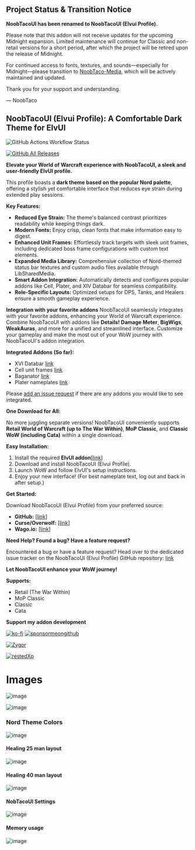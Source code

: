 
## Project Status & Transition Notice

**NoobTacoUI has been renamed to NoobTacoUI (Elvui Profile).**

Please note that this addon will not receive updates for the upcoming Midnight expansion. Limited maintenance will continue for Classic and non-retail versions for a short period, after which the project will be retired upon the release of Midnight.

For continued access to fonts, textures, and sounds—especially for Midnight—please transition to [NoobTaco-Media](https://www.curseforge.com/wow/addons/noobtacoui-media), which will be actively maintained and updated.

Thank you for your support and understanding.

— NoobTaco

## NoobTacoUI (Elvui Profile): A Comfortable Dark Theme for ElvUI

![GitHub Actions Workflow Status](https://img.shields.io/github/actions/workflow/status/noobtaco/NoobTacoUI/ci.yml?style=for-the-badge&logo=github)

[![GitHub All Releases](https://img.shields.io/github/downloads/NoobTaco/NoobTacoUI/total?logo=github&style=for-the-badge)](https://github.com/NoobTaco/NoobTacoUI/releases/latest)

**Elevate your World of Warcraft experience with NoobTacoUI, a sleek and user-friendly ElvUI profile.**

This profile boasts a **dark theme based on the popular Nord palette**, offering a stylish yet comfortable interface that reduces eye strain during extended play sessions.

**Key Features:**

-   **Reduced Eye Strain:** The theme's balanced contrast prioritizes readability while keeping things dark.
-   **Modern Fonts:** Enjoy crisp, clean fonts that make information easy to digest.
-   **Enhanced Unit Frames:** Effortlessly track targets with sleek unit frames, including dedicated boss frame configurations with custom text elements.
-   **Expanded Media Library:** Comprehensive collection of Nord-themed status bar textures and custom audio files available through LibSharedMedia.
-   **Smart Addon Integration:** Automatically detects and configures popular addons like Cell, Plater, and XIV Databar for seamless compatibility.
-   **Role-Specific Layouts:** Optimized setups for DPS, Tanks, and Healers ensure a smooth gameplay experience.

**Integration with your favorite addons**
NoobTacoUI seamlessly integrates with your favorite addons, enhancing your World of Warcraft experience. Combine NoobTacoUI with addons like **Details! Damage Meter**, **BigWigs**, **WeakAuras**, and more for a unified and streamlined interface. Customize your gameplay and make the most out of your WoW journey with NoobTacoUI's addon integration.

**Integrated Addons (So far):**

-   XVI Databar [link](https://www.curseforge.com/wow/addons/xiv_databar-continued)
-   Cell unit frames [link](https://www.curseforge.com/wow/addons/cell)
-   Baganator [link](https://www.curseforge.com/wow/addons/baganator)
-   Plater nameplates [link](https://www.curseforge.com/wow/addons/plater-nameplates)

Please [add an issue request](https://github.com/NoobTaco/NoobTacoUI/issues/new) if there are any addons you would like to see integrated.

**One Download for All:**

No more juggling separate versions! NoobTacoUI conveniently supports **Retail World of Warcraft (up to The War Within)**, **MoP Classic**, and **Classic WoW (including Cata)** within a single download.

**Easy Installation:**

1. Install the required **ElvUI addon**[[link](https://tukui.org/elvui)]
2. Download and install NoobTacoUI (Elvui Profile).
3. Launch WoW and follow ElvUI's setup instructions.
4. Enjoy your new interface! (For best nameplate text, log out and back in after setup.)

**Get Started:**

Download NoobTacoUI (Elvui Profile) from your preferred source:

-   **GitHub:** [[link](https://github.com/NoobTaco/NoobTacoUI/releases/latest)]
-   **Curse/Overwolf:** [[link](https://www.curseforge.com/wow/addons/noobtacoui-elvui)]
-   **Wago.io:** [[link](https://addons.wago.io/addons/noobtacoui-elvui)]

**Need Help? Found a bug? Have a feature request?**

Encountered a bug or have a feature request? Head over to the dedicated issue tracker on the NoobTacoUI (Elvui Profile) GitHub repository: [link](https://github.com/NoobTaco/NoobTacoUI/issues/new)

**Let NoobTacoUI enhance your WoW journey!**

**Supports:**

-   Retail (The War Within)
-   MoP Classic
-   Classic
-   Cata

**Support my addon development**

[![ko-fi](https://www.ko-fi.com/img/githubbutton_sm.svg)](https://ko-fi.com/G2G01GM9G)
[![sponsormeongithub](https://user-images.githubusercontent.com/1172935/97088810-463e0e00-15e8-11eb-8078-f18da01c6e9e.png)](https://github.com/sponsors/NoobTaco)

[![Zygor](https://zygorguides.com/blog/wp-content/uploads/2023/07/df-flat-banner.jpg)](https://zygorguides.com/ref/manorton/)

[![restedXp](https://www.restedxp.com/wp-content/uploads/2021/05/rxp-promo-banner_short.gif)](https://www.restedxp.com/ref/NoobTaco)

# Images

![image](https://user-images.githubusercontent.com/1172935/98390782-b1d1a380-200a-11eb-901c-9c772adc8987.png)

![image](https://user-images.githubusercontent.com/1172935/98391018-f78e6c00-200a-11eb-971b-88969775d12c.png)

### Nord Theme Colors

![image](https://user-images.githubusercontent.com/1172935/98390923-d7f74380-200a-11eb-9e62-cdfdedd168b0.png)

#### Healing 25 man layout

![image](https://user-images.githubusercontent.com/1172935/98392199-86e84f00-200c-11eb-9504-0d04fc4bb902.png)

#### Healing 40 man layout

![image](https://user-images.githubusercontent.com/1172935/98391578-acc12400-200b-11eb-93f8-cdc7a4e05a7b.png)

#### NobTacoUI Settings

![image](https://user-images.githubusercontent.com/1172935/98392414-d2026200-200c-11eb-9d42-8f49597056bd.png)

#### Memory usage

![image](https://user-images.githubusercontent.com/1172935/98391292-4cca7d80-200b-11eb-8c8b-a247487d85e4.png)
